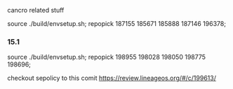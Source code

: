 cancro related stuff

source ./build/envsetup.sh; repopick 187155 185671 185888 187146 196378;


### 15.1


source ./build/envsetup.sh; repopick 198955 198028 198050 198775 198696;

checkout sepolicy to this comit https://review.lineageos.org/#/c/199613/

